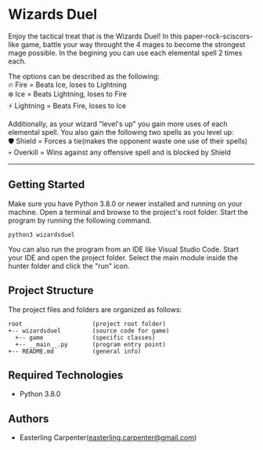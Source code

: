 # Wizards Duel
Enjoy the tactical treat that is the Wizards Duel! In this paper-rock-sciscors-like game, battle your way throught the 4 mages to become the strongest mage possible. In the begining you can use each elemental spell 2 times each.

The options can be described as the following:<br>
🔥 Fire = Beats Ice, loses to Lightning<br>
❄️ Ice = Beats Lightning, loses to Fire<br>
⚡ Lightning = Beats Fire, loses to Ice<br>

Additionally, as your wizard "level's up" you gain more uses of each elemental spell. You also gain the following two spells as you level up:<br>
🛡️ Shield = Forces a tie(makes the opponent waste one use of their spells)<br>
💀 Overkill = Wins against any offensive spell and is blocked by Shield<br>

---
## Getting Started
Make sure you have Python 3.8.0 or newer installed and running on your machine. Open a terminal and browse to the project's root folder. Start the program by running the following command.
```
python3 wizardsduel 
```
You can also run the program from an IDE like Visual Studio Code. Start your IDE and open the project folder. Select the main module inside the hunter folder and click the "run" icon.

## Project Structure
The project files and folders are organized as follows:
```
root                    (project root folder)
+-- wizardsduel         (source code for game)
  +-- game              (specific classes)
  +-- __main__.py       (program entry point)
+-- README.md           (general info)
```

## Required Technologies
* Python 3.8.0

## Authors
* Easterling Carpenter(easterling.carpenter@gmail.com)
